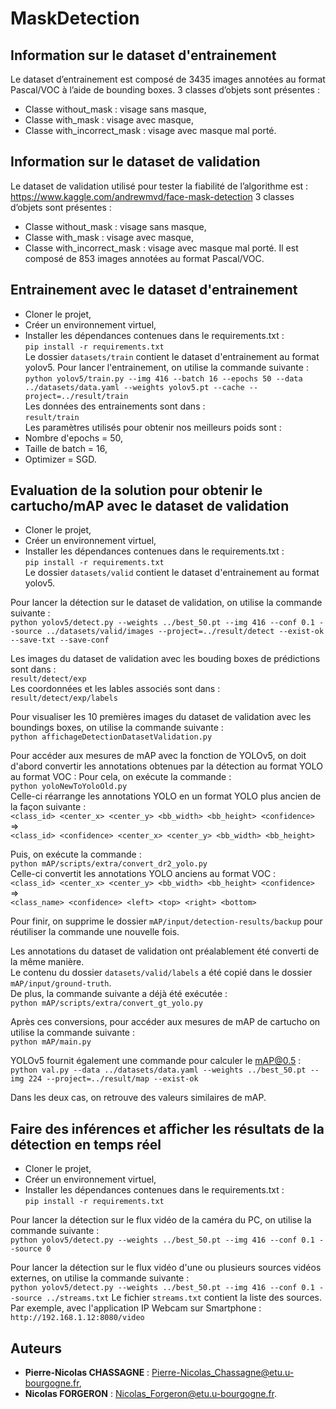# MaskDetection

## Information sur le dataset d'entrainement
Le dataset d’entrainement est composé de 3435 images annotées au format Pascal/VOC à l’aide de bounding boxes. 
3 classes d’objets sont présentes :
-	Classe without_mask : visage sans masque,
-	Classe with_mask : visage avec masque,
-	Classe with_incorrect_mask : visage avec masque mal porté.


## Information sur le dataset de validation
Le dataset de validation utilisé pour tester la fiabilité de l’algorithme est :
https://www.kaggle.com/andrewmvd/face-mask-detection
3 classes d’objets sont présentes :
-	Classe without_mask : visage sans masque,
-	Classe with_mask : visage avec masque,
-	Classe with_incorrect_mask : visage avec masque mal porté.
Il est composé de 853 images annotées au format Pascal/VOC.


## Entrainement avec le dataset d'entrainement
-	Cloner le projet,
-   Créer un environnement virtuel,
-	Installer les dépendances contenues dans le requirements.txt :  
```pip install -r requirements.txt```  
Le dossier ```datasets/train``` contient le dataset d'entrainement au format yolov5.
Pour lancer l'entrainement, on utilise la commande suivante :  
```python yolov5/train.py --img 416 --batch 16 --epochs 50 --data ../datasets/data.yaml --weights yolov5.pt --cache --project=../result/train```  
Les données des entrainements sont dans :  
```result/train```  
Les paramètres utilisés pour obtenir nos meilleurs poids sont :
-   Nombre d'epochs = 50,
-   Taille de batch = 16,
-   Optimizer = SGD.


## Evaluation de la solution pour obtenir le cartucho/mAP avec le dataset de validation 
-	Cloner le projet,
-   Créer un environnement virtuel,
-	Installer les dépendances contenues dans le requirements.txt :  
```pip install -r requirements.txt```  
Le dossier ```datasets/valid``` contient le dataset d'entrainement au format yolov5.

Pour lancer la détection sur le dataset de validation, on utilise la commande suivante :  
```python yolov5/detect.py --weights ../best_50.pt --img 416 --conf 0.1 --source ../datasets/valid/images --project=../result/detect --exist-ok --save-txt --save-conf```

Les images du dataset de validation avec les bouding boxes de prédictions sont dans :  
```result/detect/exp```  
Les coordonnées et les lables associés sont dans :  
```result/detect/exp/labels```

Pour visualiser les 10 premières images du dataset de validation avec les boundings boxes, on utilise la commande suivante :  
```python affichageDetectionDatasetValidation.py```

Pour accéder aux mesures de mAP avec la fonction de YOLOv5, on doit d'abord convertir les annotations obtenues par la détection au format YOLO au format VOC :
Pour cela, on exécute la commande :  
```python yoloNewToYoloOld.py```  
Celle-ci réarrange les annotations YOLO en un format YOLO plus ancien de la façon suivante :  
```<class_id> <center_x> <center_y> <bb_width> <bb_height> <confidence>```  
=>  
```<class_id> <confidence> <center_x> <center_y> <bb_width> <bb_height>```

Puis, on exécute la commande :  
```python mAP/scripts/extra/convert_dr2_yolo.py```  
Celle-ci convertit les annotations YOLO anciens au format VOC :  
```<class_id> <center_x> <center_y> <bb_width> <bb_height> <confidence>```  
=>  
```<class_name> <confidence> <left> <top> <right> <bottom>```

Pour finir, on supprime le dossier ```mAP/input/detection-results/backup``` pour réutiliser la commande une nouvelle fois.

Les annotations du dataset de validation ont préalablement été converti de la même manière.  
Le contenu du dossier ```datasets/valid/labels``` a été copié dans le dossier ```mAP/input/ground-truth```.  
De plus, la commande suivante a déjà été exécutée :  
```python mAP/scripts/extra/convert_gt_yolo.py```

Après ces conversions, pour accéder aux mesures de mAP de cartucho on utilise la commande suivante :  
```python mAP/main.py```

YOLOv5 fournit également une commande pour calculer le mAP@0.5 :  
```python val.py --data ../datasets/data.yaml --weights ../best_50.pt --img 224 --project=../result/map --exist-ok```

Dans les deux cas, on retrouve des valeurs similaires de mAP.


## Faire des inférences et afficher les résultats de la détection en temps réel
-	Cloner le projet,
-   Créer un environnement virtuel,
-	Installer les dépendances contenues dans le requirements.txt :  
```pip install -r requirements.txt```

Pour lancer la détection sur le flux vidéo de la caméra du PC, on utilise la commande suivante :  
```python yolov5/detect.py --weights ../best_50.pt --img 416 --conf 0.1 --source 0```

Pour lancer la détection sur le flux vidéo d'une ou plusieurs sources vidéos externes, on utilise la commande suivante :  
```python yolov5/detect.py --weights ../best_50.pt --img 416 --conf 0.1 --source ../streams.txt```
Le fichier ```streams.txt``` contient la liste des sources.  
Par exemple, avec l'application IP Webcam sur Smartphone :  
```http://192.168.1.12:8080/video```


## Auteurs
-	__Pierre-Nicolas CHASSAGNE__ : Pierre-Nicolas_Chassagne@etu.u-bourgogne.fr,
-	__Nicolas FORGERON__ : Nicolas_Forgeron@etu.u-bourgogne.fr.